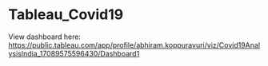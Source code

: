 # Tableau_Covid19

View dashboard here:  https://public.tableau.com/app/profile/abhiram.koppuravuri/viz/Covid19AnalysisIndia_17089575596430/Dashboard1
